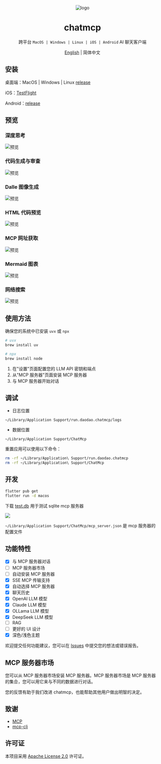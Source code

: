 <div align="center">
<img src="./macos/Runner/Assets.xcassets/AppIcon.appiconset/icon_128@1x.png" alt="logo">
<h1>chatmcp</h1>

跨平台 `MacOS | Windows | Linux | iOS | Android` AI 聊天客户端

[English](./README.md) | 简体中文

</div>

## 安装

桌面端：MacOS | Windows | Linux [release](https://github.com/daodao97/chatmcp/releases)

iOS：[TestFlight](https://testflight.apple.com/join/dCXksFJV)

Android：[release](https://github.com/daodao97/chatmcp/releases)

## 预览

### 深度思考
![预览](./assets/preview/think.png)

### 代码生成与审查
![预览](./assets/preview/artifact.png)

### Dalle 图像生成
![预览](./assets/preview/gen_img.png)

### HTML 代码预览
![预览](./assets/preview/html.png)

### MCP 网址获取
![预览](./assets/preview/mcp_fetch.png)

### Mermaid 图表
![预览](./assets/preview/mermaid.png)

### 网络搜索
![预览](./assets/preview/web_search.png)

## 使用方法

确保您的系统中已安装 `uvx` 或 `npx`

```bash
# uvx
brew install uv

# npx
brew install node 
```

1. 在"设置"页面配置您的 LLM API 密钥和端点
2. 从"MCP 服务器"页面安装 MCP 服务器
3. 与 MCP 服务器开始对话

## 调试

- 日志位置

`~/Library/Application Support/run.daodao.chatmcp/logs`

- 数据位置

`~/Library/Application Support/ChatMcp`

重置应用可以使用以下命令：

```bash
rm -rf ~/Library/Application\ Support/run.daodao.chatmcp
rm -rf ~/Library/Application\ Support/ChatMcp
```

## 开发

```bash
flutter pub get
flutter run -d macos
```

下载 [test.db](./assets/test.db) 用于测试 sqlite mcp 服务器

![](./assets/test.png)

`~/Library/Application Support/ChatMcp/mcp_server.json` 是 mcp 服务器的配置文件

## 功能特性

- [x] 与 MCP 服务器对话
- [ ] MCP 服务器市场
- [ ] 自动安装 MCP 服务器
- [x] SSE MCP 传输支持
- [x] 自动选择 MCP 服务器
- [x] 聊天历史
- [x] OpenAI LLM 模型
- [x] Claude LLM 模型
- [x] OLLama LLM 模型
- [x] DeepSeek LLM 模型
- [ ] RAG 
- [ ] 更好的 UI 设计
- [x] 深色/浅色主题

欢迎提交任何功能建议，您可以在 [Issues](https://github.com/daodao97/chatmcp/issues) 中提交您的想法或错误报告。

## MCP 服务器市场

您可以从 MCP 服务器市场安装 MCP 服务器。MCP 服务器市场是 MCP 服务器的集合，您可以用它来与不同的数据进行对话。

您的反馈有助于我们改进 chatmcp，也能帮助其他用户做出明智的决定。

## 致谢

- [MCP](https://modelcontextprotocol.io/introduction)
- [mcp-cli](https://github.com/chrishayuk/mcp-cli)

## 许可证

本项目采用 [Apache License 2.0](./LICENSE) 许可证。
